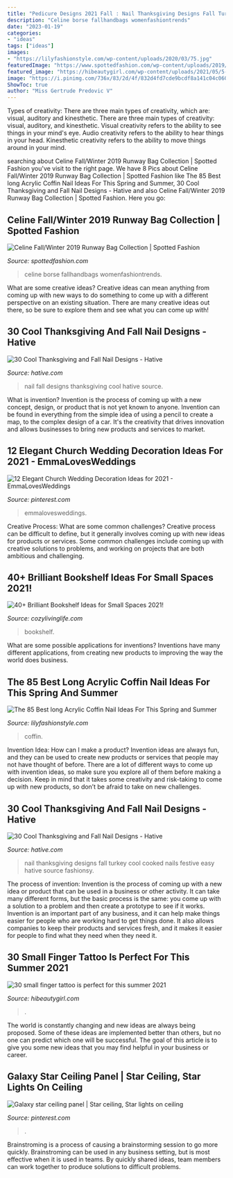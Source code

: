 ```yaml
---
title: "Pedicure Designs 2021 Fall : Nail Thanksgiving Designs Fall Turkey Cool Cooked Nails Festive Easy Hative Source Fashionsy"
description: "Celine borse fallhandbags womenfashiontrends"
date: "2023-01-19"
categories:
- "ideas"
tags: ["ideas"]
images:
- "https://lilyfashionstyle.com/wp-content/uploads/2020/03/75.jpg"
featuredImage: "https://www.spottedfashion.com/wp-content/uploads/2019/03/Celine-Gray-16-Top-Handle-Bag-Fall-2019-1200x1800.jpg"
featured_image: "https://hibeautygirl.com/wp-content/uploads/2021/05/5-3.jpg"
image: "https://i.pinimg.com/736x/83/2d/4f/832d4fd7cde9bcdf8a141c04c06053bd.jpg"
ShowToc: true
author: "Miss Gertrude Predovic V"
---
```



Types of creativity: There are three main types of creativity, which are: visual, auditory and kinesthetic.
There are three main types of creativity: visual, auditory, and kinesthetic. Visual creativity refers to the ability to see things in your mind's eye. Audio creativity refers to the ability to hear things in your head. Kinesthetic creativity refers to the ability to move things around in your mind.

	

		
searching about Celine Fall/Winter 2019 Runway Bag Collection | Spotted Fashion you've visit to the right page. We have 8 Pics about Celine Fall/Winter 2019 Runway Bag Collection | Spotted Fashion like The 85 Best long Acrylic Coffin Nail Ideas For This Spring and Summer, 30 Cool Thanksgiving and Fall Nail Designs - Hative and also Celine Fall/Winter 2019 Runway Bag Collection | Spotted Fashion. Here you go:
		
    
## Celine Fall/Winter 2019 Runway Bag Collection | Spotted Fashion

<img loading=lazy src="https://www.spottedfashion.com/wp-content/uploads/2019/03/Celine-Gray-16-Top-Handle-Bag-Fall-2019-1200x1800.jpg" onerror="this.onerror=null;this.src='https://tse1.mm.bing.net/th?id=OIP.dDW19iEmwm03sjDOqQ3yUgHaLH&amp;pid=15.1';" alt="Celine Fall/Winter 2019 Runway Bag Collection | Spotted Fashion">

_Source: spottedfashion.com_

>celine borse fallhandbags womenfashiontrends. 

	

What are some creative ideas?
Creative ideas can mean anything from coming up with new ways to do something to come up with a different perspective on an existing situation. There are many creative ideas out there, so be sure to explore them and see what you can come up with!

    
## 30 Cool Thanksgiving And Fall Nail Designs - Hative

<img loading=lazy src="https://hative.com/wp-content/uploads/2014/11/thanksgiving-nail-designs/30-thanksgiving-and-fall-nail-designs.jpg" onerror="this.onerror=null;this.src='https://tse3.mm.bing.net/th?id=OIP.8WVx-SgwCH5OaQT2yAa1bQHaHa&amp;pid=15.1';" alt="30 Cool Thanksgiving and Fall Nail Designs - Hative">

_Source: hative.com_

>nail fall designs thanksgiving cool hative source. 

	

What is invention?
Invention is the process of coming up with a new concept, design, or product that is not yet known to anyone. Invention can be found in everything from the simple idea of using a pencil to create a map, to the complex design of a car. It's the creativity that drives innovation and allows businesses to bring new products and services to market.

    
## 12 Elegant Church Wedding Decoration Ideas For 2021 - EmmaLovesWeddings

<img loading=lazy src="https://i.pinimg.com/736x/07/64/15/07641519e0904ac845d2dcba3062318c.jpg" onerror="this.onerror=null;this.src='https://tse2.mm.bing.net/th?id=OIP.rXmfZKNGMt8r-CZh_5PQ8QHaQD&amp;pid=15.1';" alt="12 Elegant Church Wedding Decoration Ideas for 2021 - EmmaLovesWeddings">

_Source: pinterest.com_

>emmalovesweddings. 

	

Creative Process: What are some common challenges?
Creative process can be difficult to define, but it generally involves coming up with new ideas for products or services. Some common challenges include coming up with creative solutions to problems, and working on projects that are both ambitious and challenging.

    
## 40+ Brilliant Bookshelf Ideas For Small Spaces 2021!

<img loading=lazy src="https://cozylivinglife.com/wp-content/uploads/2021/05/11-4.jpg" onerror="this.onerror=null;this.src='https://tse1.mm.bing.net/th?id=OIP.Xp4lLmypQNv8mdgG6jfRSAHaLH&amp;pid=15.1';" alt="40+ Brilliant Bookshelf Ideas for Small Spaces 2021!">

_Source: cozylivinglife.com_

>bookshelf. 

	

What are some possible applications for inventions?
Inventions have many different applications, from creating new products to improving the way the world does business.

    
## The 85 Best Long Acrylic Coffin Nail Ideas For This Spring And Summer

<img loading=lazy src="https://lilyfashionstyle.com/wp-content/uploads/2020/03/75.jpg" onerror="this.onerror=null;this.src='https://tse1.mm.bing.net/th?id=OIP.pM9Kwmaz6-WSsXp5Y2i5IAHaKm&amp;pid=15.1';" alt="The 85 Best long Acrylic Coffin Nail Ideas For This Spring and Summer">

_Source: lilyfashionstyle.com_

>coffin. 

	

Invention Idea: How can I make a product?
Invention ideas are always fun, and they can be used to create new products or services that people may not have thought of before. There are a lot of different ways to come up with invention ideas, so make sure you explore all of them before making a decision. Keep in mind that it takes some creativity and risk-taking to come up with new products, so don’t be afraid to take on new challenges.

    
## 30 Cool Thanksgiving And Fall Nail Designs - Hative

<img loading=lazy src="https://hative.com/wp-content/uploads/2014/11/thanksgiving-nail-designs/9-thanksgiving-and-fall-nail-designs.jpg" onerror="this.onerror=null;this.src='https://tse1.mm.bing.net/th?id=OIP.AKcxtM1HdSYUgljNnhOItgHaFp&amp;pid=15.1';" alt="30 Cool Thanksgiving and Fall Nail Designs - Hative">

_Source: hative.com_

>nail thanksgiving designs fall turkey cool cooked nails festive easy hative source fashionsy. 

	

The process of invention:
Invention is the process of coming up with a new idea or product that can be used in a business or other activity. It can take many different forms, but the basic process is the same: you come up with a solution to a problem and then create a prototype to see if it works.
Invention is an important part of any business, and it can help make things easier for people who are working hard to get things done. It also allows companies to keep their products and services fresh, and it makes it easier for people to find what they need when they need it.

    
## 30 Small Finger Tattoo Is Perfect For This Summer 2021

<img loading=lazy src="https://hibeautygirl.com/wp-content/uploads/2021/05/5-3.jpg" onerror="this.onerror=null;this.src='https://tse2.mm.bing.net/th?id=OIP.MZfWsAb01XfbM-1VOy3qdQHaLH&amp;pid=15.1';" alt="30 small finger tattoo is perfect for this summer 2021">

_Source: hibeautygirl.com_

>. 

	

The world is constantly changing and new ideas are always being proposed. Some of these ideas are implemented better than others, but no one can predict which one will be successful. The goal of this article is to give you some new ideas that you may find helpful in your business or career.

    
## Galaxy Star Ceiling Panel | Star Ceiling, Star Lights On Ceiling

<img loading=lazy src="https://i.pinimg.com/736x/83/2d/4f/832d4fd7cde9bcdf8a141c04c06053bd.jpg" onerror="this.onerror=null;this.src='https://tse1.mm.bing.net/th?id=OIP.9JK--Qvy5zMbA3KGLxXfRwHaJ3&amp;pid=15.1';" alt="Galaxy star ceiling panel | Star ceiling, Star lights on ceiling">

_Source: pinterest.com_

>. 

	

Brainstroming is a process of causing a brainstorming session to go more quickly. Brainstroming can be used in any business setting, but is most effective when it is used in teams. By quickly shared ideas, team members can work together to produce solutions to difficult problems.

